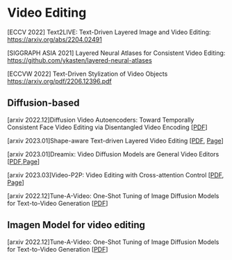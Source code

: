 # Video Editing

[ECCV 2022] Text2LIVE: Text-Driven Layered Image and Video Editing: https://arxiv.org/abs/2204.02491

[SIGGRAPH ASIA 2021] Layered Neural Atlases for Consistent Video Editing: https://github.com/ykasten/layered-neural-atlases

[ECCVW 2022] Text-Driven Stylization of Video Objects https://arxiv.org/pdf/2206.12396.pdf


## Diffusion-based 
[arxiv 2022.12]Diffusion Video Autoencoders: Toward Temporally Consistent Face Video Editing via Disentangled Video Encoding \[[PDF](https://arxiv.org/pdf/2212.02802.pdf)\]

[arxiv 2023.01]Shape-aware Text-driven Layered Video Editing [[PDF](https://arxiv.org/abs/2301.13173), [Page](https://text-video-edit.github.io/)]

[arxiv 2023.01]Dreamix: Video Diffusion Models are General Video Editors [[PDF](https://arxiv.org/abs/2302.01329),[Page](https://dreamix-video-editing.github.io/)]

[arxiv 2023.03]Video-P2P: Video Editing with Cross-attention Control [[PDF](https://arxiv.org/abs/2303.04761), [Page](https://video-p2p.github.io/)]

[arxiv 2022.12]Tune-A-Video: One-Shot Tuning of Image Diffusion Models for Text-to-Video Generation [[PDF](https://tuneavideo.github.io/)]

## Imagen Model for video editing 
[arxiv 2022.12]Tune-A-Video: One-Shot Tuning of Image Diffusion Models for Text-to-Video Generation [[PDF](https://arxiv.org/abs/2212.11565)]
